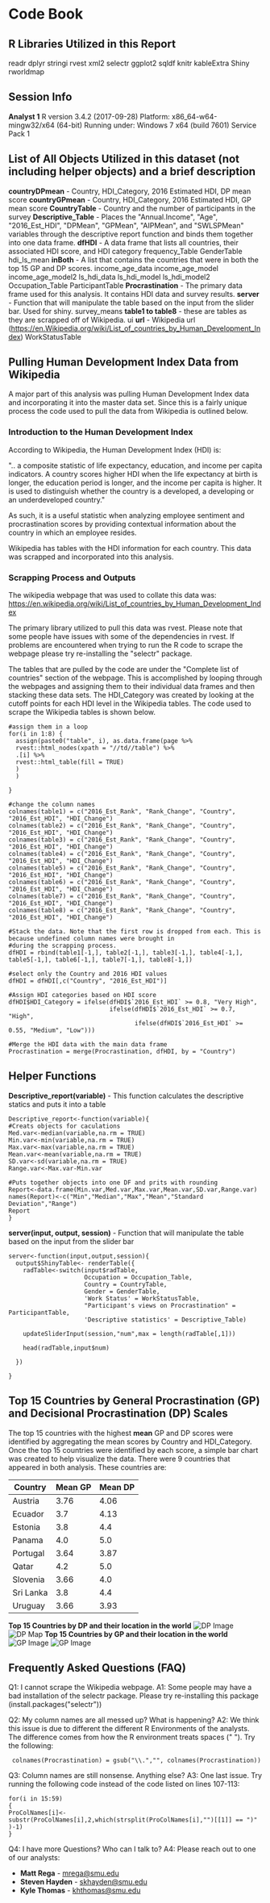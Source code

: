 # Code Book

## R Libraries Utilized in this Report
readr
dplyr
stringi
rvest
xml2
selectr
ggplot2
sqldf
knitr
kableExtra
Shiny
rworldmap

## Session Info

**Analyst 1** 
R version 3.4.2 (2017-09-28)
Platform: x86_64-w64-mingw32/x64 (64-bit)
Running under: Windows 7 x64 (build 7601) Service Pack 1

## List of All Objects Utilized in this dataset (not including helper objects) and a brief description
**countryDPmean** - Country, HDI_Category, 2016 Estimated HDI, DP mean score
**countryGPmean** - Country, HDI_Category, 2016 Estimated HDI, GP mean score
**CountryTable** - Country and the number of participants in the survey
**Descriptive_Table** - Places the "Annual.Income", "Age", "2016_Est_HDI", "DPMean", "GPMean", "AIPMean", and                          "SWLSPMean" variables through the descriptive report function and binds them together                          into one data frame.
**dfHDI** - A data frame that lists all countries, their associated HDI score, and HDI category
frequency_Table
GenderTable
hdi_ls_mean
**inBoth** - A list that contains the countries that were in both the top 15 GP and DP scores.
income_age_data
income_age_model
income_age_model2
ls_hdi_data
ls_hdi_model
ls_hdi_model2
Occupation_Table
ParticipantTable
**Procrastination** - The primary data frame used for this analysis. It contains HDI data and survey results.
**server** - Function that will manipulate the table based on the input from the slider bar. Used for shiny.
survey_means
**table1 to table8** - these are tables as they are scrapped off of Wikipedia.
ui
**url** - Wikipedia url (https://en.Wikipedia.org/wiki/List_of_countries_by_Human_Development_Index)
WorkStatusTable


## Pulling Human Development Index Data from Wikipedia
A major part of this analysis was pulling Human Development Index data and incorporating it into 
the master data set. Since this is a fairly unique process the code used to pull the data from Wikipedia
is outlined below.

### Introduction to the Human Development Index
According to Wikipedia, the Human Development Index (HDI) is: 

".. a composite statistic of life expectancy, education, and income per capita indicators. A country scores higher HDI when the life
 expectancy at birth is longer, the education period is longer, and the income per capita is higher. It is used to distinguish whether the
 country is a developed, a developing or an underdeveloped country."

As such, it is a useful statistic when analyzing employee sentiment and procrastination scores by providing contextual information about
 the country in which an employee resides.

Wikipedia has tables with the HDI information for each country. This data was scrapped and incorporated into this analysis.


### Scrapping Process and Outputs
The wikipedia webpage that was used to collate this data was: https://en.wikipedia.org/wiki/List_of_countries_by_Human_Development_Index 

The primary library utilized to pull this data was rvest. Please note that some people have issues with some of the dependencies in rvest.
If problems are encountered when trying to run the R code to scrape the webpage please try re-installing the "selectr" package.

The tables that are pulled by the code are under the "Complete list of countries" section of the webpage. This is accomplished by looping
through the webpages and assigning them to their individual data frames and then stacking these data sets. The HDI_Category was created by
looking at the cutoff points for each HDI level in the Wikipedia tables. The code used to scrape the Wikipedia tables is shown below.

```{r webscrape}
#assign them in a loop
for(i in 1:8) {
  assign(paste0("table", i), as.data.frame(page %>%
  rvest::html_nodes(xpath = "//td//table") %>%
  .[i] %>%
  rvest::html_table(fill = TRUE)
  )
  )
 
}

#change the column names
colnames(table1) = c("2016_Est_Rank", "Rank_Change", "Country", "2016_Est_HDI", "HDI_Change")
colnames(table2) = c("2016_Est_Rank", "Rank_Change", "Country", "2016_Est_HDI", "HDI_Change")
colnames(table3) = c("2016_Est_Rank", "Rank_Change", "Country", "2016_Est_HDI", "HDI_Change")
colnames(table4) = c("2016_Est_Rank", "Rank_Change", "Country", "2016_Est_HDI", "HDI_Change")
colnames(table5) = c("2016_Est_Rank", "Rank_Change", "Country", "2016_Est_HDI", "HDI_Change")
colnames(table6) = c("2016_Est_Rank", "Rank_Change", "Country", "2016_Est_HDI", "HDI_Change")
colnames(table7) = c("2016_Est_Rank", "Rank_Change", "Country", "2016_Est_HDI", "HDI_Change")
colnames(table8) = c("2016_Est_Rank", "Rank_Change", "Country", "2016_Est_HDI", "HDI_Change")

#Stack the data. Note that the first row is dropped from each. This is because undefined column names were brought in
#during the scrapping process.
dfHDI = rbind(table1[-1,], table2[-1,], table3[-1,], table4[-1,], table5[-1,], table6[-1,], table7[-1,], table8[-1,])

#select only the Country and 2016 HDI values
dfHDI = dfHDI[,c("Country", "2016_Est_HDI")]

#Assign HDI categories based on HDI score
dfHDI$HDI_Category = ifelse(dfHDI$`2016_Est_HDI` >= 0.8, "Very High",
                            ifelse(dfHDI$`2016_Est_HDI` >= 0.7, "High",
                                   ifelse(dfHDI$`2016_Est_HDI` >= 0.55, "Medium", "Low")))

#Merge the HDI data with the main data frame
Procrastination = merge(Procrastination, dfHDI, by = "Country")
```

## Helper Functions

**Descriptive_report(variable)** - This function calculates the descriptive statics and puts it into a table
```{r}
Descriptive_report<-function(variable){
#Creats objects for caculations
Med.var<-median(variable,na.rm = TRUE)
Min.var<-min(variable,na.rm = TRUE)
Max.var<-max(variable,na.rm = TRUE)
Mean.var<-mean(variable,na.rm = TRUE)
SD.var<-sd(variable,na.rm = TRUE)
Range.var<-Max.var-Min.var

#Puts together objects into one DF and prits with rounding
Report<-data.frame(Min.var,Med.var,Max.var,Mean.var,SD.var,Range.var)
names(Report)<-c("Min","Median","Max","Mean","Standard Deviation","Range")
Report
}
```

**server(input, output, session)** - Function that will manipulate the table based on the input from the slider bar 
```{r}
server<-function(input,output,session){
  output$ShinyTable<- renderTable({
    radTable<-switch(input$radTable,
                     Occupation = Occupation_Table,
                     Country = CountryTable,
                     Gender = GenderTable,
                     'Work Status' = WorkStatusTable,
                     "Participant's views on Procrastination" = ParticipantTable,
                     'Descriptive statistics' = Descriptive_Table)
    
    updateSliderInput(session,"num",max = length(radTable[,1]))
    
    head(radTable,input$num)
    
  })
  
}
```

## Top 15 Countries by General Procrastination (GP) and Decisional Procrastination (DP) Scales 
The top 15 countries with the highest **mean** GP and DP scores were identified by aggregating the mean scores by Country and HDI_Category.
Once the top 15 countries were identified by each score, a simple bar chart was created to help visualize the data. There were 9 countries
that appeared in both analysis. These countries are:

Country | Mean GP | Mean DP
 --- | --- | ---
Austria | 3.76 | 4.06
Ecuador | 3.7 | 4.13
Estonia | 3.8 | 4.4
Panama | 4.0 | 5.0
Portugal | 3.64 | 3.87
Qatar | 4.2 | 5.0
Slovenia | 3.66 | 4.0 
Sri Lanka | 3.8 | 4.4
Uruguay | 3.66 | 3.93

**Top 15 Countries by DP and their location in the world**
![DP Image](https://raw.githubusercontent.com/khthomas/DDS_CS2/master/Code/dpmean.JPG)
![DP Map](https://raw.githubusercontent.com/khthomas/DDS_CS2/master/Code/dpmap.JPG)
**Top 15 Countries by GP and their location in the world**
![GP Image](https://raw.githubusercontent.com/khthomas/DDS_CS2/master/Code/gpmean.JPG)
![GP Image](https://raw.githubusercontent.com/khthomas/DDS_CS2/master/Code/gpmap.JPG)



## Frequently Asked Questions (FAQ)
Q1: I cannot scrape the Wikipedia webpage.
A1: Some people may have a bad installation of the selectr package. Please try re-installing this package (install.packages("selectr"))

Q2: My column names are all messed up? What is happening?
A2: We think this issue is due to different the different R Environments of the analysts. The difference comes from how the R environment treats spaces (" "). Try the following:
```{r}
 colnames(Procrastination) = gsub("\\.","", colnames(Procrastination))
```

Q3: Column names are still nonsense. Anything else?
A3: One last issue. Try running the following code instead of the code listed on lines 107-113:
```{r}
for(i in 15:59)
{
ProColNames[i]<-substr(ProColNames[i],2,which(strsplit(ProColNames[i],"")[[1]] == ")" )-1)
}
```
Q4: I have more Questions? Who can I talk to?
A4: Please reach out to one of our analysts:
* **Matt Rega** - mrega@smu.edu
* **Steven Hayden** - skhayden@smu.edu
* **Kyle Thomas** - khthomas@smu.edu



